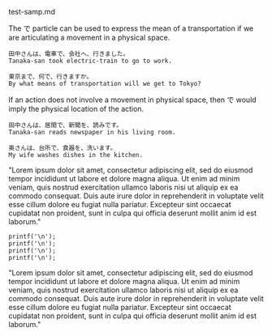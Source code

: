 test-samp.md

The で particle can be used to express the mean of a transportation if we
are articulating a movement in a physical space.

    田中さんは、電車で、会社へ、行きました。
    Tanaka-san took electric-train to go to work.

    東京まで、何で、行きますか。
    By what means of transportation will we get to Tokyo?

If an action does not involve a movement in physical space, then で would
imply the physical location of the action.

    田中さんは、居間で、新聞を、読みです。
    Tanaka-san reads newspaper in his living room.

    奥さんは、台所で、食器を、洗います。
    My wife washes dishes in the kitchen.

"Lorem ipsum dolor sit amet, consectetur adipiscing elit, sed do eiusmod tempor
incididunt ut labore et dolore magna aliqua. Ut enim ad minim veniam, quis
nostrud exercitation ullamco laboris nisi ut aliquip ex ea commodo consequat.
Duis aute irure dolor in reprehenderit in voluptate velit esse cillum dolore eu
fugiat nulla pariatur. Excepteur sint occaecat cupidatat non proident, sunt in
culpa qui officia deserunt mollit anim id est laborum."

    printf('\n');
    printf('\n');
    printf('\n');
    printf('\n');

"Lorem ipsum dolor sit amet, consectetur adipiscing elit, sed do eiusmod tempor
incididunt ut labore et dolore magna aliqua. Ut enim ad minim veniam, quis
nostrud exercitation ullamco laboris nisi ut aliquip ex ea commodo consequat.
Duis aute irure dolor in reprehenderit in voluptate velit esse cillum dolore eu
fugiat nulla pariatur. Excepteur sint occaecat cupidatat non proident, sunt in
culpa qui officia deserunt mollit anim id est laborum."

